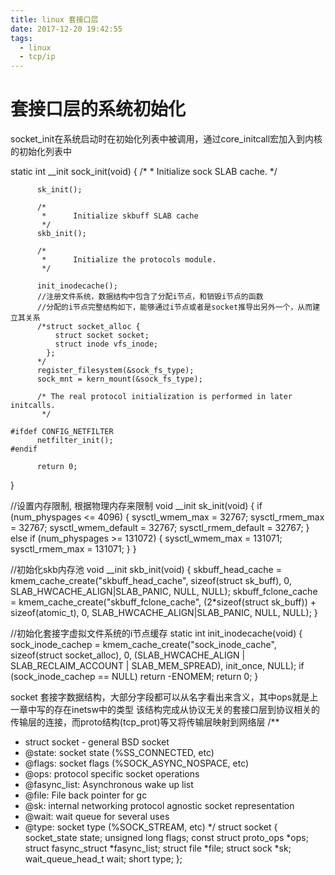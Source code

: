 ```yaml
---
title: linux 套接口层
date: 2017-12-20 19:42:55
tags:
  - linux
  - tcp/ip
---
```


# 套接口层的系统初始化
  socket_init在系统启动时在初始化列表中被调用，通过core_initcall宏加入到内核的初始化列表中

  static int __init sock_init(void)
  {
          /*
           *      Initialize sock SLAB cache.
           */

          sk_init();

          /*
           *      Initialize skbuff SLAB cache
           */
          skb_init();

          /*
           *      Initialize the protocols module.
           */

          init_inodecache();
          //注册文件系统，数据结构中包含了分配i节点，和销毁i节点的函数
          //分配的i节点完整结构如下，能够通过i节点或者是socket推导出另外一个，从而建立其关系
          /*struct socket_alloc {
              struct socket socket;
              struct inode vfs_inode;
            };
          */
          register_filesystem(&sock_fs_type);
          sock_mnt = kern_mount(&sock_fs_type);

          /* The real protocol initialization is performed in later initcalls.
           */

    #ifdef CONFIG_NETFILTER
          netfilter_init();
    #endif

          return 0;
  }

  //设置内存限制, 根据物理内存来限制
  void __init sk_init(void)
  {
    if (num_physpages <= 4096) {
      sysctl_wmem_max = 32767;
      sysctl_rmem_max = 32767;
      sysctl_wmem_default = 32767;
      sysctl_rmem_default = 32767;
    } else if (num_physpages >= 131072) {
      sysctl_wmem_max = 131071;
      sysctl_rmem_max = 131071;
    }
  }

  //初始化skb内存池
  void __init skb_init(void)
  {
          skbuff_head_cache = kmem_cache_create("skbuff_head_cache",
                                                sizeof(struct sk_buff),
                                                0,
                                                SLAB_HWCACHE_ALIGN|SLAB_PANIC,
                                                NULL, NULL);
          skbuff_fclone_cache = kmem_cache_create("skbuff_fclone_cache",
                                                  (2*sizeof(struct sk_buff)) +
                                                  sizeof(atomic_t),
                                                  0,
                                                  SLAB_HWCACHE_ALIGN|SLAB_PANIC,
                                                  NULL, NULL);
  }

  //初始化套接字虚拟文件系统的i节点缓存
  static int init_inodecache(void)
  {
          sock_inode_cachep = kmem_cache_create("sock_inode_cache",
                                                sizeof(struct socket_alloc),
                                                0,
                                                (SLAB_HWCACHE_ALIGN |
                                                 SLAB_RECLAIM_ACCOUNT |
                                                 SLAB_MEM_SPREAD),
                                                init_once,
                                                NULL);
          if (sock_inode_cachep == NULL)
                  return -ENOMEM;
          return 0;
  }




socket 套接字数据结构，大部分字段都可以从名字看出来含义，其中ops就是上一章中写的存在inetsw中的类型
该结构完成从协议无关的套接口层到协议相关的传输层的连接，而proto结构(tcp_prot)等又将传输层映射到网络层
/**
 *  struct socket - general BSD socket
 *  @state: socket state (%SS_CONNECTED, etc)
 *  @flags: socket flags (%SOCK_ASYNC_NOSPACE, etc)
 *  @ops: protocol specific socket operations
 *  @fasync_list: Asynchronous wake up list
 *  @file: File back pointer for gc
 *  @sk: internal networking protocol agnostic socket representation
 *  @wait: wait queue for several uses
 *  @type: socket type (%SOCK_STREAM, etc)
 */
struct socket {
        socket_state            state;
        unsigned long           flags;
        const struct proto_ops  *ops;
        struct fasync_struct    *fasync_list;
        struct file             *file;
        struct sock             *sk;
        wait_queue_head_t       wait;
        short                   type;
};


